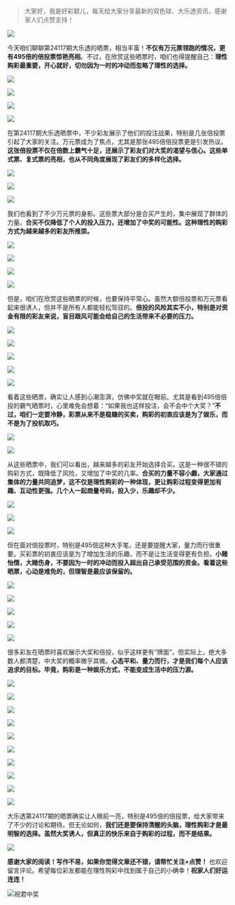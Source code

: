 > 大家好，我是好彩颖儿，每天给大家分享最新的双色球、大乐透资讯，感谢家人们点赞支持！

![](https://cdn.jsdelivr.net/gh/wangwenjie1314/PicCDN/2024-7-12/1720763627240-image.png)

今天咱们聊聊第24117期大乐透的晒票，相当丰富！**不仅有万元票领跑的情况，更有495倍的倍投票惊艳亮相**。不过，在欣赏这些晒票时，咱们也得提醒自己：**理性购彩最重要，开心就好，切勿因为一时的冲动而忽略了理性的选择。**

![](https://cdn.jsdelivr.net/gh/wangwenjie1314/PicCDN/2024-10-9/1728445272430-image.png)


![](https://cdn.jsdelivr.net/gh/wangwenjie1314/PicCDN/2024-10-9/1728445188156-image.png)


![](https://cdn.jsdelivr.net/gh/wangwenjie1314/PicCDN/2024-10-9/1728445198940-image.png)



![](https://cdn.jsdelivr.net/gh/wangwenjie1314/PicCDN/2024-10-9/1728445341907-image.png)

在第24117期大乐透晒票中，不少彩友展示了他们的投注战果，特别是几张倍投票引起了大家的关注。万元票成为了焦点，尤其是那张495倍倍投票更是引发热议。**这张倍投票不仅在倍数上霸气十足，还展示了彩友们对大奖的渴望与信心。这些单式票、复式票的亮相，也从不同角度展现了彩友们的多样化选择。**


![](https://cdn.jsdelivr.net/gh/wangwenjie1314/PicCDN/2024-10-9/1728445205693-image.png)

![](https://cdn.jsdelivr.net/gh/wangwenjie1314/PicCDN/2024-10-9/1728445253095-image.png)


![](https://cdn.jsdelivr.net/gh/wangwenjie1314/PicCDN/2024-10-9/1728445246221-image.png)


我们也看到了不少万元票的身影。这些票大部分是合买产生的，集中展现了群体的力量。**合买不仅降低了个人的投入压力，还增加了中奖的可能性。这种理性的购彩方式为越来越多的彩友所推崇。**


![](https://cdn.jsdelivr.net/gh/wangwenjie1314/PicCDN/2024-10-9/1728445258248-image.png)

![](https://cdn.jsdelivr.net/gh/wangwenjie1314/PicCDN/2024-10-9/1728445219138-image.png)


![](https://cdn.jsdelivr.net/gh/wangwenjie1314/PicCDN/2024-10-9/1728445264179-image.png)


![](https://cdn.jsdelivr.net/gh/wangwenjie1314/PicCDN/2024-10-9/1728445280079-image.png)


但是，咱们在欣赏这些晒票的时候，也要保持平常心。虽然大额倍投票和万元票看起来很诱人，但并不是所有人都能轻松驾驭的。**倍投的风险其实不小，特别是对资金有限的彩友来说，盲目跟风可能会给自己的生活带来不必要的压力。**


![](https://cdn.jsdelivr.net/gh/wangwenjie1314/PicCDN/2024-10-9/1728445285536-image.png)


![](https://cdn.jsdelivr.net/gh/wangwenjie1314/PicCDN/2024-10-9/1728445291635-image.png)


![](https://cdn.jsdelivr.net/gh/wangwenjie1314/PicCDN/2024-10-9/1728445304561-image.png)

![](https://cdn.jsdelivr.net/gh/wangwenjie1314/PicCDN/2024-10-9/1728445321370-image.png)


![](https://cdn.jsdelivr.net/gh/wangwenjie1314/PicCDN/2024-10-9/1728445329523-image.png)


看着这些晒票，确实让人感到心潮澎湃，仿佛中奖就在眼前。尤其是看到495倍倍投的霸气晒票时，心里难免会想着：“如果我也这样投注，会不会中个大奖？”**不过，咱们一定要冷静，彩票从来不是稳赚的买卖，购彩的初衷应该是为了娱乐，而不是为了投机取巧。**


![](https://cdn.jsdelivr.net/gh/wangwenjie1314/PicCDN/2024-10-9/1728445313523-image.png)


![](https://cdn.jsdelivr.net/gh/wangwenjie1314/PicCDN/2024-10-9/1728445435801-image.png)


从这些晒票中，我们可以看出，越来越多的彩友开始选择合买。这是一种很不错的购彩方式，既降低了风险，又增加了中奖的几率。**合买的力量不容小觑，大家通过集体的力量共同追梦，这不仅是理性购彩的一种体现，更让购彩过程变得更加有趣、互动性更强。几个人一起商量号码，投入少，乐趣却不少。**


![](https://cdn.jsdelivr.net/gh/wangwenjie1314/PicCDN/2024-10-9/1728445403046-image.png)

![](https://cdn.jsdelivr.net/gh/wangwenjie1314/PicCDN/2024-10-9/1728445393365-image.png)


![](https://cdn.jsdelivr.net/gh/wangwenjie1314/PicCDN/2024-10-9/1728445425326-image.png)


但在面对倍投票时，特别是495倍这种大手笔，还是要提醒大家，量力而行很重要。买彩票的初衷应该是为了增加生活的乐趣，而不是让生活变得更有负担。**小赌怡情，大赌伤身，不要因为一时的冲动而投入超出自己承受范围的资金。看着这些晒票，心动是难免的，但理智是最应该保留的。**

![](https://cdn.jsdelivr.net/gh/wangwenjie1314/PicCDN/2024-10-9/1728445418481-image.png)

![](https://cdn.jsdelivr.net/gh/wangwenjie1314/PicCDN/2024-10-9/1728445409316-image.png)


![](https://cdn.jsdelivr.net/gh/wangwenjie1314/PicCDN/2024-10-9/1728445231362-image.png)

![](https://cdn.jsdelivr.net/gh/wangwenjie1314/PicCDN/2024-10-9/1728445385497-image.png)

![](https://cdn.jsdelivr.net/gh/wangwenjie1314/PicCDN/2024-10-9/1728445377190-image.png)

很多彩友在晒票时喜欢展示大奖和倍投，似乎这样更有“牌面”，但实际上，绝大多数人都清楚，中大奖的概率微乎其微。**心态平和、量力而行，才是我们每个人应该追求的目标。毕竟，购彩是一种娱乐方式，不能变成生活中的压力源。**

![](https://cdn.jsdelivr.net/gh/wangwenjie1314/PicCDN/2024-10-9/1728445460364-image.png)


![](https://cdn.jsdelivr.net/gh/wangwenjie1314/PicCDN/2024-10-9/1728445371780-image.png)


![](https://cdn.jsdelivr.net/gh/wangwenjie1314/PicCDN/2024-10-9/1728445363489-image.png)


![](https://cdn.jsdelivr.net/gh/wangwenjie1314/PicCDN/2024-10-9/1728445453747-image.png)

![](https://cdn.jsdelivr.net/gh/wangwenjie1314/PicCDN/2024-10-9/1728445448850-image.png)


![](https://cdn.jsdelivr.net/gh/wangwenjie1314/PicCDN/2024-10-9/1728445471171-image.png)

![](https://cdn.jsdelivr.net/gh/wangwenjie1314/PicCDN/2024-10-9/1728445465873-image.png)

![](https://cdn.jsdelivr.net/gh/wangwenjie1314/PicCDN/2024-10-9/1728445493788-image.png)

![](https://cdn.jsdelivr.net/gh/wangwenjie1314/PicCDN/2024-10-9/1728445485776-image.png)

![](https://cdn.jsdelivr.net/gh/wangwenjie1314/PicCDN/2024-10-9/1728445476165-image.png)

大乐透第24117期的晒票确实让人眼前一亮，特别是495倍的倍投票，给大家带来了不少的讨论和期待。但无论如何，**我们还是要保持清醒的头脑，理性购彩才是最明智的选择。虽然大奖诱人，但真正的快乐来自于购彩的过程，而不是结果。**


![](https://cdn.jsdelivr.net/gh/wangwenjie1314/PicCDN/2024-10-9/1728445443385-image.png)


**感谢大家的阅读！写作不易，如果你觉得文章还不错，请帮忙关注+点赞！** 也欢迎留言评论。希望每位彩友都能在理性购彩中找到属于自己的小确幸！**祝家人们好运连连！**



![祝君中奖](https://cdn.jsdelivr.net/gh/wangwenjie1314/PicCDN/2024-8-17/1723867627353-image.png)


